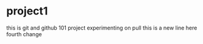 # project1
this is git and github 101 project
experimenting on pull
this is a new line here
fourth change
